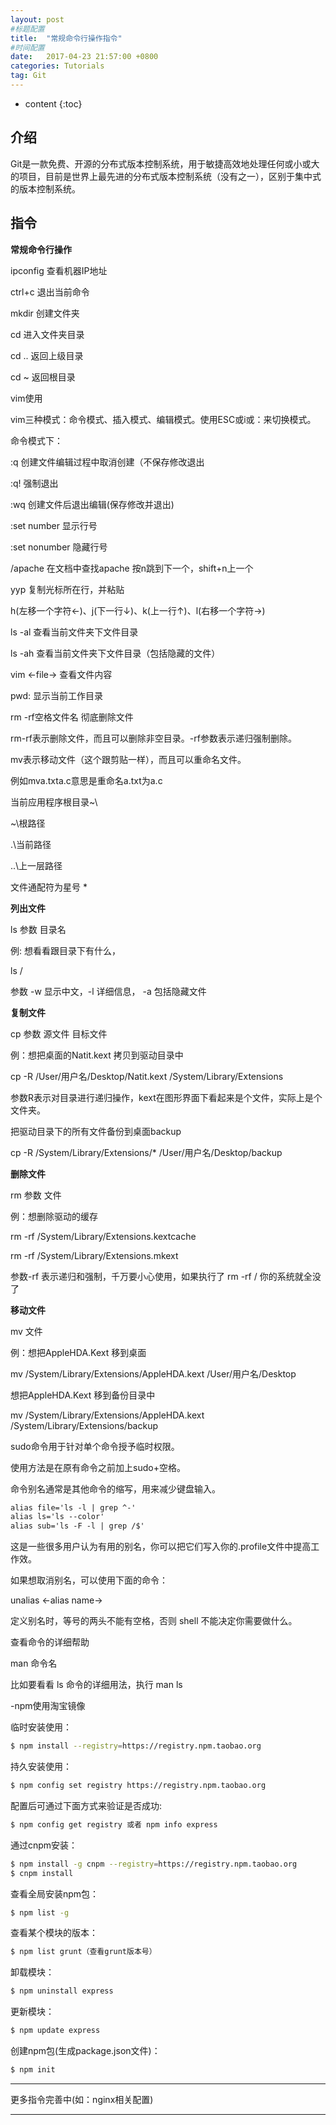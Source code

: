 ```yaml
---
layout: post
#标题配置
title:  "常规命令行操作指令"
#时间配置
date:   2017-04-23 21:57:00 +0800
categories: Tutorials
tag: Git
---
```


* content
{:toc}

介绍
------------------------
Git是一款免费、开源的分布式版本控制系统，用于敏捷高效地处理任何或小或大的项目，目前是世界上最先进的分布式版本控制系统（没有之一），区别于集中式的版本控制系统。

指令
------------------------

**常规命令行操作**

ipconfig 查看机器IP地址

ctrl+c 退出当前命令

mkdir 创建文件夹

cd 进入文件夹目录

cd .. 返回上级目录

cd ~ 返回根目录

vim使用

vim三种模式：命令模式、插入模式、编辑模式。使用ESC或i或：来切换模式。

命令模式下：

:q                      创建文件编辑过程中取消创建（不保存修改退出

:q!                     强制退出

:wq                     创建文件后退出编辑(保存修改并退出)

:set number             显示行号

:set nonumber           隐藏行号

/apache                 在文档中查找apache 按n跳到下一个，shift+n上一个

yyp                     复制光标所在行，并粘贴

h(左移一个字符←)、j(下一行↓)、k(上一行↑)、l(右移一个字符→)

ls -al 查看当前文件夹下文件目录

ls -ah 查看当前文件夹下文件目录（包括隐藏的文件）

vim <-file-> 查看文件内容

pwd: 显示当前工作目录

rm -rf空格文件名 彻底删除文件

rm-rf表示删除文件，而且可以删除非空目录。-rf参数表示递归强制删除。

mv表示移动文件（这个跟剪贴一样），而且可以重命名文件。

例如mva.txta.c意思是重命名a.txt为a.c

当前应用程序根目录~\

~\根路径

.\当前路径

..\上一层路径

文件通配符为星号 *


**列出文件**

ls 参数 目录名

例: 想看看跟目录下有什么，

ls /

参数 -w 显示中文，-l 详细信息， -a 包括隐藏文件


**复制文件**

cp 参数 源文件 目标文件

例：想把桌面的Natit.kext 拷贝到驱动目录中

cp -R /User/用户名/Desktop/Natit.kext /System/Library/Extensions

参数R表示对目录进行递归操作，kext在图形界面下看起来是个文件，实际上是个文件夹。

把驱动目录下的所有文件备份到桌面backup

cp -R /System/Library/Extensions/* /User/用户名/Desktop/backup


**删除文件**

rm 参数 文件

例：想删除驱动的缓存

rm -rf /System/Library/Extensions.kextcache

rm -rf /System/Library/Extensions.mkext

参数-rf 表示递归和强制，千万要小心使用，如果执行了 rm -rf / 你的系统就全没了


**移动文件**

mv 文件

例：想把AppleHDA.Kext 移到桌面

mv /System/Library/Extensions/AppleHDA.kext /User/用户名/Desktop

想把AppleHDA.Kext 移到备份目录中

mv /System/Library/Extensions/AppleHDA.kext     /System/Library/Extensions/backup


sudo命令用于针对单个命令授予临时权限。

使用方法是在原有命令之前加上sudo+空格。



命令别名通常是其他命令的缩写，用来减少键盘输入。

```html
alias file='ls -l | grep ^-'
alias ls='ls --color'
alias sub='ls -F -l | grep /$'
```


这是一些很多用户认为有用的别名，你可以把它们写入你的.profile文件中提高工作效。

如果想取消别名，可以使用下面的命令：

unalias <-alias name->

定义别名时，等号的两头不能有空格，否则 shell 不能决定你需要做什么。


查看命令的详细帮助

man 命令名

比如要看看 ls 命令的详细用法，执行 man ls


-npm使用淘宝镜像

临时安装使用：
```bash
$ npm install --registry=https://registry.npm.taobao.org
```
持久安装使用：
```bash
$ npm config set registry https://registry.npm.taobao.org
```
配置后可通过下面方式来验证是否成功:
```bash
$ npm config get registry 或者 npm info express
```
通过cnpm安装：
```bash
$ npm install -g cnpm --registry=https://registry.npm.taobao.org 
$ cnpm install
```
查看全局安装npm包：
```bash
$ npm list -g
```
查看某个模块的版本：
```bash
$ npm list grunt（查看grunt版本号）
```
卸载模块：
```bash
$ npm uninstall express
```
更新模块：
```bash
$ npm update express
```
创建npm包(生成package.json文件)：
```bash
$ npm init
```

---------

更多指令完善中(如：nginx相关配置)

---------

